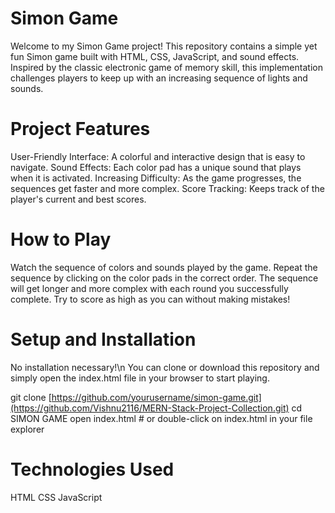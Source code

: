 # Simon Game
Welcome to my Simon Game project! This repository contains a simple yet fun Simon game built with HTML, CSS, JavaScript, and sound effects. Inspired by the classic electronic game of memory skill, this implementation challenges players to keep up with an increasing sequence of lights and sounds.

# Project Features

User-Friendly Interface: A colorful and interactive design that is easy to navigate.
Sound Effects: Each color pad has a unique sound that plays when it is activated.
Increasing Difficulty: As the game progresses, the sequences get faster and more complex.
Score Tracking: Keeps track of the player's current and best scores.

# How to Play
Watch the sequence of colors and sounds played by the game.
Repeat the sequence by clicking on the color pads in the correct order.
The sequence will get longer and more complex with each round you successfully complete.
Try to score as high as you can without making mistakes!

# Setup and Installation

No installation necessary!\n You can clone or download this repository and simply open the index.html file in your browser to start playing.

git clone [https://github.com/yourusername/simon-game.git](https://github.com/Vishnu2116/MERN-Stack-Project-Collection.git)
cd SIMON GAME
open index.html # or double-click on index.html in your file explorer

# Technologies Used
HTML
CSS
JavaScript

